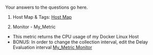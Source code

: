 Your answers to the questions go here.

1. Host Map & Tags:
[Host Map](https://res.cloudinary.com/dx34xrygi/image/upload/v1545082408/Screen_Shot_2018-12-17_at_4.31.46_PM.png)

2. Monitor - My_Metric
- This metric returns the CPU usage of my Docker Linux Host
- BONUS: In order to change the collection interval, edit the Delay Evaluation interval
[My_Metric Monitor](https://res.cloudinary.com/dx34xrygi/image/upload/v1545328038/Screen_Shot_2018-12-20_at_12.46.53_PM.png)
